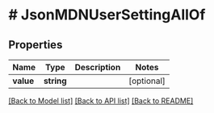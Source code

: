 # # JsonMDNUserSettingAllOf

## Properties

Name | Type | Description | Notes
------------ | ------------- | ------------- | -------------
**value** | **string** |  | [optional] 

[[Back to Model list]](../../README.md#documentation-for-models) [[Back to API list]](../../README.md#documentation-for-api-endpoints) [[Back to README]](../../README.md)


